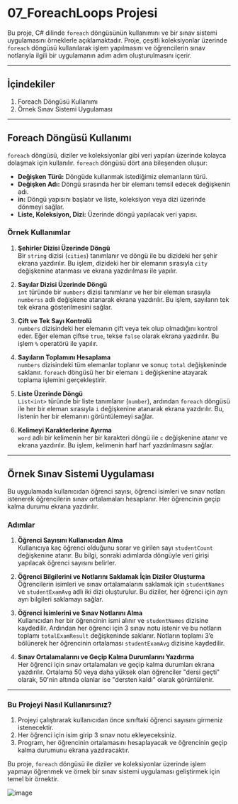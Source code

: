 # 07_ForeachLoops Projesi

Bu proje, C# dilinde `foreach` döngüsünün kullanımını ve bir sınav sistemi uygulamasını örneklerle açıklamaktadır. Proje, çeşitli koleksiyonlar üzerinde `foreach` döngüsü kullanılarak işlem yapılmasını ve öğrencilerin sınav notlarıyla ilgili bir uygulamanın adım adım oluşturulmasını içerir.

---

## İçindekiler
1. Foreach Döngüsü Kullanımı
2. Örnek Sınav Sistemi Uygulaması

---

## Foreach Döngüsü Kullanımı

`foreach` döngüsü, diziler ve koleksiyonlar gibi veri yapıları üzerinde kolayca dolaşmak için kullanılır. `foreach` döngüsü dört ana bileşenden oluşur:
- **Değişken Türü:** Döngüde kullanmak istediğimiz elemanların türü.
- **Değişken Adı:** Döngü sırasında her bir elemanı temsil edecek değişkenin adı.
- **in:** Döngü yapısını başlatır ve liste, koleksiyon veya dizi üzerinde dönmeyi sağlar.
- **Liste, Koleksiyon, Dizi:** Üzerinde döngü yapılacak veri yapısı.

### Örnek Kullanımlar

1. **Şehirler Dizisi Üzerinde Döngü**  
   Bir `string` dizisi (`cities`) tanımlanır ve döngü ile bu dizideki her şehir ekrana yazdırılır. Bu işlem, dizideki her bir elemanın sırasıyla `city` değişkenine atanması ve ekrana yazdırılması ile yapılır.

2. **Sayılar Dizisi Üzerinde Döngü**  
   `int` türünde bir `numbers` dizisi tanımlanır ve her bir eleman sırasıyla `numberss` adlı değişkene atanarak ekrana yazdırılır. Bu işlem, sayıların tek tek ekrana gösterilmesini sağlar.

3. **Çift ve Tek Sayı Kontrolü**  
   `numbers` dizisindeki her elemanın çift veya tek olup olmadığını kontrol eder. Eğer eleman çiftse `true`, tekse `false` olarak ekrana yazdırılır. Bu işlem `%` operatörü ile yapılır.

4. **Sayıların Toplamını Hesaplama**  
   `numbers` dizisindeki tüm elemanlar toplanır ve sonuç `total` değişkeninde saklanır. `foreach` döngüsü her bir elemanı `i` değişkenine atayarak toplama işlemini gerçekleştirir.

5. **Liste Üzerinde Döngü**  
   `List<int>` türünde bir liste tanımlanır (`number`), ardından `foreach` döngüsü ile her bir eleman sırasıyla `i` değişkenine atanarak ekrana yazdırılır. Bu, listenin her bir elemanını görüntülemeyi sağlar.

6. **Kelimeyi Karakterlerine Ayırma**  
   `word` adlı bir kelimenin her bir karakteri döngü ile `c` değişkenine atanır ve ekrana yazdırılır. Bu işlem, kelimenin harf harf yazdırılmasını sağlar.

---

## Örnek Sınav Sistemi Uygulaması

Bu uygulamada kullanıcıdan öğrenci sayısı, öğrenci isimleri ve sınav notları istenerek öğrencilerin sınav ortalamaları hesaplanır. Her öğrencinin geçip kalma durumu ekrana yazdırılır.

### Adımlar

1. **Öğrenci Sayısını Kullanıcıdan Alma**  
   Kullanıcıya kaç öğrenci olduğunu sorar ve girilen sayı `studentCount` değişkenine atanır. Bu bilgi, sonraki adımlarda döngüyle veri girişi yapılacak öğrenci sayısını belirler.

2. **Öğrenci Bilgilerini ve Notlarını Saklamak İçin Diziler Oluşturma**  
   Öğrencilerin isimleri ve sınav ortalamalarını saklamak için `studentNames` ve `studentExamAvg` adlı iki dizi oluşturulur. Bu diziler, her öğrenci için ayrı ayrı bilgileri saklamayı sağlar.

3. **Öğrenci İsimlerini ve Sınav Notlarını Alma**  
   Kullanıcıdan her bir öğrencinin ismi alınır ve `studentNames` dizisine kaydedilir. Ardından her öğrenci için 3 sınav notu istenir ve bu notların toplamı `totalExamResult` değişkeninde saklanır. Notların toplamı 3’e bölünerek her öğrencinin ortalaması `studentExamAvg` dizisine kaydedilir.

4. **Sınav Ortalamalarını ve Geçip Kalma Durumlarını Yazdırma**  
   Her öğrenci için sınav ortalamaları ve geçip kalma durumları ekrana yazdırılır. Ortalama 50 veya daha yüksek olan öğrenciler "dersi geçti" olarak, 50'nin altında olanlar ise "dersten kaldı" olarak görüntülenir.

---

### Bu Projeyi Nasıl Kullanırsınız?

1. Projeyi çalıştırarak kullanıcıdan önce sınıftaki öğrenci sayısını girmeniz istenecektir.
2. Her öğrenci için isim girip 3 sınav notu ekleyeceksiniz.
3. Program, her öğrencinin ortalamasını hesaplayacak ve öğrencinin geçip kalma durumunu ekrana yazdıracaktır.

Bu proje, `foreach` döngüsü ile diziler ve koleksiyonlar üzerinde işlem yapmayı öğrenmek ve örnek bir sınav sistemi uygulaması geliştirmek için temel bir örnektir.


![image](https://github.com/user-attachments/assets/68d9a4c4-535b-4776-bd52-7f4d660ac1c5)
